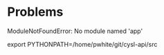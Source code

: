 
# Problems

ModuleNotFoundError: No module named 'app'

export PYTHONPATH=/home/pwhite/git/cysl-api/src
